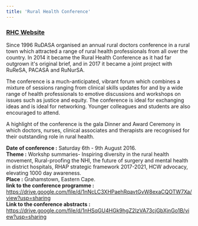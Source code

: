 ```yaml
---
title: 'Rural Health Conference'
---
```

### [RHC Website](https://www.ruralhealthconference.org.za/)
Since 1996 RuDASA organised an annual rural doctors conference in a rural town which attracted a range of rural health professionals from all over the country. In 2014 it became the Rural Health Conference as it had far outgrown it's original brief, and in 2017 it became a joint project with RuReSA, PACASA and RuNurSA.

The conference is a much-anticipated, vibrant forum which combines a mixture of sessions ranging from clinical skills updates for and by a wide range of health professionals to emotive discussions and workshops on issues such as justice and equity. The conference is ideal for exchanging ideas and is ideal for networking. Younger colleagues and students are also encouraged to attend.

A highlight of the conference is the gala Dinner and Award Ceremony in which doctors, nurses, clinical associates and therapists are recognised for their outstanding role in rural health. 

**Date of conference :** Saturday 6th - 9th August 2016.  
**Theme :** Workshp summaries- Inspiring diversity in the rural health movement, Rural-proofing the NHI, the future of surgery and
mental health in district hospitals, RHAP strategic framework 2017-2021, HCW advocacy, elevating 1000 day awareness.  
**Place :** Grahamstown, Eastern Cape.  
**link to the conference programme :** https://drive.google.com/file/d/1nNcLC3XHPaehRqavtGvW8exaCQOTW7Xa/view?usp=sharing  
**Link to the conference abstracts :** https://drive.google.com/file/d/1nHSqGU4HGk9hgZ2IzVA73cjGbXjnGo1B/view?usp=sharing  

<!--
    This is a comment and is not displayed on the website. Do not alter this text between arrows (->).
    To change the content in this file, simply retype/ copy+paste any text above, as you would in a normal text file/ word document.

    Do not change the "title:" title, or the ---. Only change the text inside ''

    The hashtag ( # ) symbols followed by a space and then text show a heading. The more #s you have, the smaller/"less important" the heading. You can add up to 6 # but we suggest max 4 #. make sure each heading is on a separate line.

    Links are created by putting the text you want to show in square brackets ( [] ) followed by the link in round brackets ( () ). For example, [RuReSA](https://ruresa.org.za/) will show as RuReSA and link to the RuReSA website.

    Please refer to the "HOW TO USE" or "HOW TO USE SHORT" files for more information.
 -->
